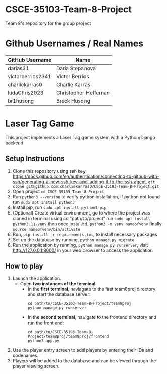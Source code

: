 # CSCE-35103-Team-8-Project
Team 8's repository for the group project

# Github Usernames / Real Names
| GitHub Username   | Name   |
|------------|------------|
| darias31 | Daria Stepanova |
| victorberrios2341 | Victor Berrios |
| charliekarras0 | Charlie Karras |
| ludaChris2023 | Christopher Heffernan|
| br1husong | Breck Husong |

# Laser Tag Game

This project implements a Laser Tag game system with a Python/Django backend.

## Setup Instructions

1. Clone this repository using ssh key https://docs.github.com/en/authentication/connecting-to-github-with-ssh/generating-a-new-ssh-key-and-adding-it-to-the-ssh-agent, ```git clone git@github.com:charliekarras0/CSCE-35103-Team-8-Project.git```
2. Open project ```cd CSCE-35103-Team-8-Project```
3. Run ```python3 --version``` to verify python installation, if python not found run
```sudo apt install python3```
4. Install pip, run
```sudo apt install python3-pip```
5. (Optional) Create virtual environment, go to where the project was cloned in terminal using cd "path/to/project"
      run
   ```sudo apt install python3.11-venv```
      then once installed,
   ```python3 -m venv nameofvenv```
      finally
   ```source nameofvenv/bin/activate```
6. Run, ```pip install -r requirements.txt```, to install necessary packages
7. Set up the database by running, ```python manage.py migrate```
9. Run the application by running, ```python manage.py runserver```, visit http://127.0.0.1:8000/ in your web browser to access the application

## How to play
1. Launch the application.
   - Open **two instances of the terminal**:
     - In the **first terminal**, naviagate to the first team8proj directory and start the database server:
       ```
       cd path/to/CSCE-35103-Team-8-Project/team8proj
       python manage.py runserver
       ```
     - In the **second terminal**, navigate to the frontend directory and run the front end:
       ```
       cd path/to/CSCE-35103-Team-8-Project/team8proj/team8proj/frontend
       python3 app.py
       ```
2. Use the player entry screen to add players by entering their IDs and codenames.
3. Players will be added to the database and can be viewed through the player viewing screen.
